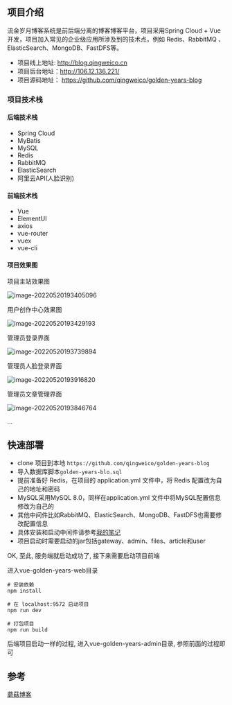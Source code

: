 ## 项目介绍

流金岁月博客系统是前后端分离的博客博客平台，项目采用Spring Cloud + Vue 开发，项目加入常见的企业级应用所涉及到的技术点，例如 Redis、RabbitMQ 、ElasticSearch、MongoDB、FastDFS等。

- 项目线上地址: http://blog.qingweico.cn
- 项目后台地址：http://106.12.136.221/
- 项目源码地址： https://github.com/qingweico/golden-years-blog

### 项目技术栈

#### 后端技术栈

- Spring Cloud
- MyBatis
- MySQL
- Redis
- RabbitMQ
- ElasticSearch
- 阿里云API(人脸识别)

#### 前端技术栈

- Vue
- ElementUI
- axios
- vue-router
- vuex
- vue-cli

#### 项目效果图

项目主站效果图

![image-20220520193405096](https://cdn.qingweico.cn/image-20220520193405096.png)

用户创作中心效果图

![image-20220520193429193](https://cdn.qingweico.cn/image-20220520193429193.png)

管理员登录界面

![image-20220520193739894](https://cdn.qingweico.cn/image-20220520193739894.png)

管理员人脸登录界面

![image-20220520193916820](https://cdn.qingweico.cn/image-20220520193916820.png)

管理员文章管理界面

![image-20220520193846764](https://cdn.qingweico.cn/image-20220520193846764.png)

...

## 快速部署

- clone 项目到本地 `https://github.com/qingweico/golden-years-blog`
- 导入数据库脚本`golden-years-blo.sql`
- 提前准备好 Redis，在项目的 application.yml 文件中，将 Redis 配置改为自己的地址和密码
- MySQL采用MySQL 8.0，同样在application.yml 文件中将MySQL配置信息修改为自己的
- 其他中间件比如RabbitMQ、ElasticSearch、MongoDB、FastDFS也需要修改配置信息
- 具体安装和启动中间件请参考[我的笔记](https://github.com/qingweico/back-end-notes)
- 项目启动时需要启动的jar包括gateway、admin、files、article和user

OK, 至此, 服务端就启动成功了, 接下来需要启动项目前端

进入vue-golden-years-web目录

```shell
# 安装依赖
npm install

# 在 localhost:9572 启动项目
npm run dev

# 打包项目
npm run build
```

后端项目启动一样的过程, 进入vue-golden-years-admin目录, 参照前面的过程即可

## 参考

[蘑菇博客](https://gitee.com/moxi159753/mogu_blog_v2?_from=gitee_search)